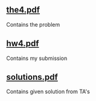 ## [the4.pdf](https://github.com/e-hengirmen/METU/blob/master/CENG223/the4/the4.pdf)
Contains the problem
## [hw4.pdf](https://github.com/e-hengirmen/METU/blob/master/CENG223/the4/solution/hw4.pdf)
Contains my submission
## [solutions.pdf](https://github.com/e-hengirmen/METU/blob/master/CENG223/the4/solutions.pdf)
Contains given solution from TA's
